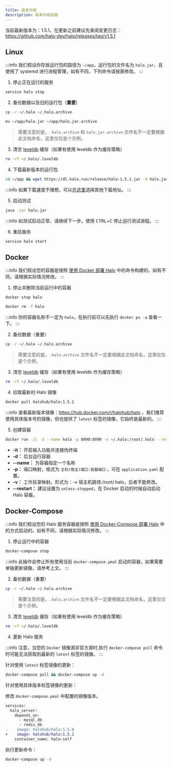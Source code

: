 ```yaml
---
title: 版本升级
description: 版本升级指南
---
```


当前最新版本为：1.5.1。在更新之前建议先查阅变更日志：<https://github.com/halo-dev/halo/releases/tag/v1.5.1>

## Linux

:::info
我们假设你存放运行包的路径为 `~/app`，运行包的文件名为 `halo.jar`，且使用了 systemd 进行进程管理，如有不同，下列命令请按需修改。
:::

1. 停止正在运行的服务

```bash
service halo stop
```

2. 备份数据以及旧的运行包（**重要**）

```bash
cp -r ~/.halo ~/.halo.archive
```

```bash
mv ~/app/halo.jar ~/app/halo.jar.archive
```

> 需要注意的是，`.halo.archive` 和 `halo.jar.archive` 文件名不一定要根据此文档命名，这里仅仅是个示例。

3. 清空 [leveldb](./config.md#缓存) 缓存（如果有使用 leveldb 作为缓存策略）

```bash
rm -rf ~/.halo/.leveldb
```

4. 下载最新版本的运行包

```bash
cd ~/app && wget https://dl.halo.run/release/halo-1.5.1.jar -O halo.jar
```

:::info
如果下载速度不理想，可以[在这里](/getting-started/downloads)选择其他下载地址。
:::

5. 启动测试

```bash
java -jar halo.jar
```

:::info
如测试启动正常，请继续下一步。使用 <kbd>CTRL</kbd>+<kbd>C</kbd> 停止运行测试进程。
:::

6. 重启服务

```bash
service halo start
```

## Docker

:::info
我们假设您的容器是按照 [使用 Docker 部署 Halo](/getting-started/install/docker) 中的命令构建的。如有不同，请根据实际情况修改。
:::

1. 停止并删除当前运行中的容器

```bash
docker stop halo
```

```bash
docker rm -f halo
```

:::info
你的容器名称不一定为 `halo`，在执行前可以先执行 `docker ps -a` 查看一下。
:::

2. 备份数据（重要）

```bash
cp -r ~/.halo ~/.halo.archive
```

> 需要注意的是，`.halo.archive` 文件名不一定要根据此文档命名，这里仅仅是个示例。

3. 清空 [leveldb](./config.md#缓存) 缓存（如果有使用 leveldb 作为缓存策略）

```bash
rm -rf ~/.halo/.leveldb
```

4. 拉取最新的 Halo 镜像

```bash
docker pull halohub/halo:1.5.1
```

:::info
查看最新版本镜像：<https://hub.docker.com/r/halohub/halo> ，我们推荐使用具体版本号的镜像，但也提供了 `latest` 标签的镜像，它始终是最新的。
:::

5. 创建容器

```bash
docker run -it -d --name halo -p 8090:8090 -v ~/.halo:/root/.halo --restart=unless-stopped halohub/halo:1.5.1
```

- **-it：** 开启输入功能并连接伪终端
- **-d：** 后台运行容器
- **--name：** 为容器指定一个名称
- **-p：** 端口映射，格式为 `主机(宿主)端口:容器端口` ，可在 `application.yaml` 配置。
- **-v：** 工作目录映射。形式为：-v 宿主机路径:/root/.halo，后者不能修改。
- **--restart：** 建议设置为 `unless-stopped`，在 Docker 启动的时候自动启动 Halo 容器。

## Docker-Compose

:::info
我们假设您的 Halo 服务容器是按照 [使用 Docker-Compose 部署 Halo](/getting-started/install/other/docker-compose) 中的方式启动的。如有不同，请根据实际情况修改。
:::

1. 停止运行中的容器

```bash
docker-compose stop
```

:::info
此操作会停止所有使用当前 `docker-compose.ymal` 启动的容器，如果需要单独更新镜像，请参考上文。
:::

2. 备份数据（重要）

```bash
cp -r ~/.halo ~/.halo.archive
```

> 需要注意的是，`.halo.archive` 文件名不一定要根据此文档命名，这里仅仅是个示例。

3. 清空 [leveldb](./config.md#缓存) 缓存（如果有使用 leveldb 作为缓存策略）

```bash
rm -rf ~/.halo/.leveldb
```

4. 更新 Halo 服务

:::info
注意，当您的 `Docker` 镜像源非官方源时,执行 `docker-compose pull` 命令时可能无法获取到最新的 `latest` 标签的镜像。
:::

针对使用 `latest` 标签镜像的更新： 

```bash
docker-compose pull && docker-compose up -d
```

针对使用具体版本标签镜像的更新： 

修改 `docker-compose.ymal` 中配置的镜像版本。

```diff
services:
  halo_server:
    depends_on:
      - mysql_db
      - redis_db
-    image: halohub/halo:1.5.0
+    image: halohub/halo:1.5.1
    container_name: halo-self
```

执行更新命令：

```bash
docker-compose up -d
```




